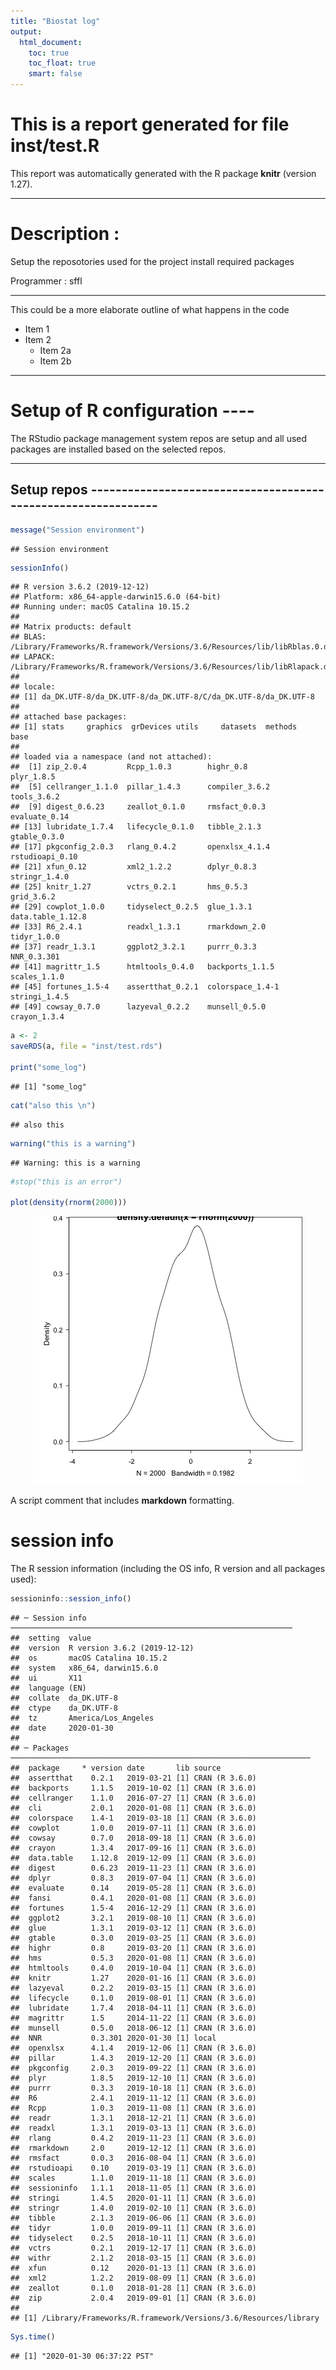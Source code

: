 ```yaml
---
title: "Biostat log"
output: 
  html_document:
    toc: true
    toc_float: true
    smart: false
---
```


# This is a report generated for file inst/test.R



This report was automatically generated with the R package **knitr**
(version 1.27).

*****************************************************************************
# Description :

Setup the reposotories used for the project install required packages

Programmer    : sffl
*****************************************************************************
This could be a more elaborate outline of what happens in the code
* Item 1
* Item 2
   + Item 2a
   + Item 2b

*****************************************************************************
# Setup of R configuration                                               ----

The RStudio package management system repos are setup and all used packages
are installed based on the selected repos.
*****************************************************************************
## Setup repos --------------------------------------------------------------


```r
message("Session environment")
```

```
## Session environment
```

```r
sessionInfo()
```

```
## R version 3.6.2 (2019-12-12)
## Platform: x86_64-apple-darwin15.6.0 (64-bit)
## Running under: macOS Catalina 10.15.2
## 
## Matrix products: default
## BLAS:   /Library/Frameworks/R.framework/Versions/3.6/Resources/lib/libRblas.0.dylib
## LAPACK: /Library/Frameworks/R.framework/Versions/3.6/Resources/lib/libRlapack.dylib
## 
## locale:
## [1] da_DK.UTF-8/da_DK.UTF-8/da_DK.UTF-8/C/da_DK.UTF-8/da_DK.UTF-8
## 
## attached base packages:
## [1] stats     graphics  grDevices utils     datasets  methods   base     
## 
## loaded via a namespace (and not attached):
##  [1] zip_2.0.4         Rcpp_1.0.3        highr_0.8         plyr_1.8.5       
##  [5] cellranger_1.1.0  pillar_1.4.3      compiler_3.6.2    tools_3.6.2      
##  [9] digest_0.6.23     zeallot_0.1.0     rmsfact_0.0.3     evaluate_0.14    
## [13] lubridate_1.7.4   lifecycle_0.1.0   tibble_2.1.3      gtable_0.3.0     
## [17] pkgconfig_2.0.3   rlang_0.4.2       openxlsx_4.1.4    rstudioapi_0.10  
## [21] xfun_0.12         xml2_1.2.2        dplyr_0.8.3       stringr_1.4.0    
## [25] knitr_1.27        vctrs_0.2.1       hms_0.5.3         grid_3.6.2       
## [29] cowplot_1.0.0     tidyselect_0.2.5  glue_1.3.1        data.table_1.12.8
## [33] R6_2.4.1          readxl_1.3.1      rmarkdown_2.0     tidyr_1.0.0      
## [37] readr_1.3.1       ggplot2_3.2.1     purrr_0.3.3       NNR_0.3.301      
## [41] magrittr_1.5      htmltools_0.4.0   backports_1.1.5   scales_1.1.0     
## [45] fortunes_1.5-4    assertthat_0.2.1  colorspace_1.4-1  stringi_1.4.5    
## [49] cowsay_0.7.0      lazyeval_0.2.2    munsell_0.5.0     crayon_1.3.4
```

```r
a <- 2
saveRDS(a, file = "inst/test.rds")

print("some_log")
```

```
## [1] "some_log"
```

```r
cat("also this \n")
```

```
## also this
```

```r
warning("this is a warning")
```

```
## Warning: this is a warning
```

```r
#stop("this is an error")

plot(density(rnorm(2000)))
```

<img src="figure/test-Rmdunnamed-chunk-1-1.png" title="plot of chunk unnamed-chunk-1" alt="plot of chunk unnamed-chunk-1" style="display: block; margin: auto;" />

A script comment that includes **markdown** formatting.

# session info
The R session information (including the OS info, R version and all
packages used):


```r
sessioninfo::session_info()
```

```
## ─ Session info ───────────────────────────────────────────────────────────────
##  setting  value                       
##  version  R version 3.6.2 (2019-12-12)
##  os       macOS Catalina 10.15.2      
##  system   x86_64, darwin15.6.0        
##  ui       X11                         
##  language (EN)                        
##  collate  da_DK.UTF-8                 
##  ctype    da_DK.UTF-8                 
##  tz       America/Los_Angeles         
##  date     2020-01-30                  
## 
## ─ Packages ───────────────────────────────────────────────────────────────────
##  package     * version date       lib source        
##  assertthat    0.2.1   2019-03-21 [1] CRAN (R 3.6.0)
##  backports     1.1.5   2019-10-02 [1] CRAN (R 3.6.0)
##  cellranger    1.1.0   2016-07-27 [1] CRAN (R 3.6.0)
##  cli           2.0.1   2020-01-08 [1] CRAN (R 3.6.0)
##  colorspace    1.4-1   2019-03-18 [1] CRAN (R 3.6.0)
##  cowplot       1.0.0   2019-07-11 [1] CRAN (R 3.6.0)
##  cowsay        0.7.0   2018-09-18 [1] CRAN (R 3.6.0)
##  crayon        1.3.4   2017-09-16 [1] CRAN (R 3.6.0)
##  data.table    1.12.8  2019-12-09 [1] CRAN (R 3.6.0)
##  digest        0.6.23  2019-11-23 [1] CRAN (R 3.6.0)
##  dplyr         0.8.3   2019-07-04 [1] CRAN (R 3.6.0)
##  evaluate      0.14    2019-05-28 [1] CRAN (R 3.6.0)
##  fansi         0.4.1   2020-01-08 [1] CRAN (R 3.6.0)
##  fortunes      1.5-4   2016-12-29 [1] CRAN (R 3.6.0)
##  ggplot2       3.2.1   2019-08-10 [1] CRAN (R 3.6.0)
##  glue          1.3.1   2019-03-12 [1] CRAN (R 3.6.0)
##  gtable        0.3.0   2019-03-25 [1] CRAN (R 3.6.0)
##  highr         0.8     2019-03-20 [1] CRAN (R 3.6.0)
##  hms           0.5.3   2020-01-08 [1] CRAN (R 3.6.0)
##  htmltools     0.4.0   2019-10-04 [1] CRAN (R 3.6.0)
##  knitr         1.27    2020-01-16 [1] CRAN (R 3.6.0)
##  lazyeval      0.2.2   2019-03-15 [1] CRAN (R 3.6.0)
##  lifecycle     0.1.0   2019-08-01 [1] CRAN (R 3.6.0)
##  lubridate     1.7.4   2018-04-11 [1] CRAN (R 3.6.0)
##  magrittr      1.5     2014-11-22 [1] CRAN (R 3.6.0)
##  munsell       0.5.0   2018-06-12 [1] CRAN (R 3.6.0)
##  NNR           0.3.301 2020-01-30 [1] local         
##  openxlsx      4.1.4   2019-12-06 [1] CRAN (R 3.6.0)
##  pillar        1.4.3   2019-12-20 [1] CRAN (R 3.6.0)
##  pkgconfig     2.0.3   2019-09-22 [1] CRAN (R 3.6.0)
##  plyr          1.8.5   2019-12-10 [1] CRAN (R 3.6.0)
##  purrr         0.3.3   2019-10-18 [1] CRAN (R 3.6.0)
##  R6            2.4.1   2019-11-12 [1] CRAN (R 3.6.0)
##  Rcpp          1.0.3   2019-11-08 [1] CRAN (R 3.6.0)
##  readr         1.3.1   2018-12-21 [1] CRAN (R 3.6.0)
##  readxl        1.3.1   2019-03-13 [1] CRAN (R 3.6.0)
##  rlang         0.4.2   2019-11-23 [1] CRAN (R 3.6.0)
##  rmarkdown     2.0     2019-12-12 [1] CRAN (R 3.6.0)
##  rmsfact       0.0.3   2016-08-04 [1] CRAN (R 3.6.0)
##  rstudioapi    0.10    2019-03-19 [1] CRAN (R 3.6.0)
##  scales        1.1.0   2019-11-18 [1] CRAN (R 3.6.0)
##  sessioninfo   1.1.1   2018-11-05 [1] CRAN (R 3.6.0)
##  stringi       1.4.5   2020-01-11 [1] CRAN (R 3.6.0)
##  stringr       1.4.0   2019-02-10 [1] CRAN (R 3.6.0)
##  tibble        2.1.3   2019-06-06 [1] CRAN (R 3.6.0)
##  tidyr         1.0.0   2019-09-11 [1] CRAN (R 3.6.0)
##  tidyselect    0.2.5   2018-10-11 [1] CRAN (R 3.6.0)
##  vctrs         0.2.1   2019-12-17 [1] CRAN (R 3.6.0)
##  withr         2.1.2   2018-03-15 [1] CRAN (R 3.6.0)
##  xfun          0.12    2020-01-13 [1] CRAN (R 3.6.0)
##  xml2          1.2.2   2019-08-09 [1] CRAN (R 3.6.0)
##  zeallot       0.1.0   2018-01-28 [1] CRAN (R 3.6.0)
##  zip           2.0.4   2019-09-01 [1] CRAN (R 3.6.0)
## 
## [1] /Library/Frameworks/R.framework/Versions/3.6/Resources/library
```

```r
Sys.time()
```

```
## [1] "2020-01-30 06:37:22 PST"
```

